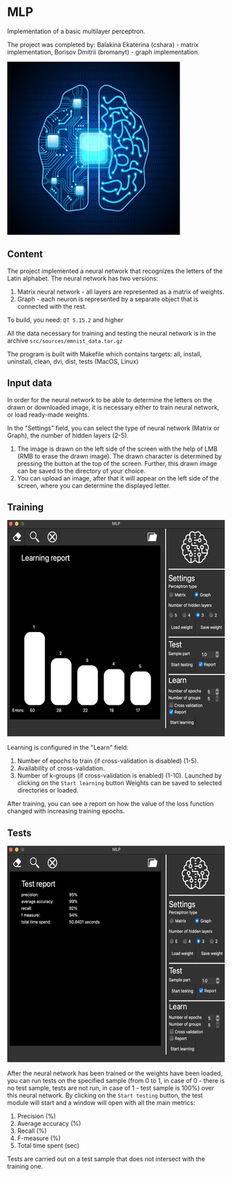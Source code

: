 # MLP

Implementation of a basic multilayer perceptron.

The project was completed by: Balakina Ekaterina (cshara) - matrix implementation, Borisov Dmitrii (bromanyt) - graph implementation.

<img src="src/icons/logo.png" width="400" height="400" />

## Content

The project implemented a neural network that recognizes the letters of the Latin alphabet.
The neural network has two versions:
1. Matrix neural network - all layers are represented as a matrix of weights.
2. Graph - each neuron is represented by a separate object that is connected with the rest.

To build, you need: `QT 5.15.2` and higher

All the data necessary for training and testing the neural network is in the archive `src/sources/emnist_data.tar.gz`

The program is built with Makefile which contains targets: all, install, uninstall, clean, dvi, dist, tests (MacOS, Linux)
    
## Input data

In order for the neural network to be able to determine the letters on the drawn or downloaded image, it is necessary either to train
neural network, or load ready-made weights.

In the "Settings" field, you can select the type of neural network (Matrix or Graph), the number of hidden layers (2-5).

1. The image is drawn on the left side of the screen with the help of LMB (RMB to erase the drawn image). The drawn character is determined by pressing the button at the top of the screen. Further, this drawn image can be saved to the directory of your choice.
2. You can upload an image, after that it will appear on the left side of the screen, where you can determine the displayed letter.


## Training

<img src="src/images_for_research/3_5.png" width="600" height="500" />

Learning is configured in the "Learn" field:
   1. Number of epochs to train (if cross-validation is disabled) (1-5).
   2. Availability of cross-validation.
   3. Number of k-groups (if cross-validation is enabled) (1-10).
Launched by clicking on the `Start learning` button
Weights can be saved to selected directories or loaded.

After training, you can see a report on how the value of the loss function changed with increasing training epochs.


## Tests

<img src="src/images_for_research/3_5r.png" width="600" height="500" />

After the neural network has been trained or the weights have been loaded, you can run tests on the specified sample
(from 0 to 1, in case of 0 - there is no test sample, tests are not run, in case of 1 - test sample is 100%)
over this neural network.
By clicking on the `Start testing` button, the test module will start and a window will open with all the main
metrics:
   1. Precision (%)
   2. Average accuracy (%)
   3. Recall (%)
   4. F-measure (%)
   5. Total time spent (sec)

Tests are carried out on a test sample that does not intersect with the training one.
